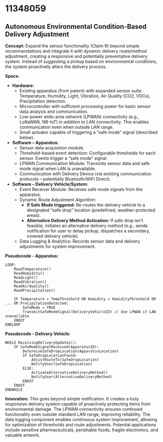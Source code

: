 # 11348059

## Autonomous Environmental Condition-Based Delivery Adjustment

**Concept:** Expand the sensor functionality (Claim 9) beyond simple recommendations and integrate it with dynamic delivery route/method adjustment, creating a responsive and potentially preventative delivery system. Instead of *suggesting* a pickup based on environmental conditions, the system proactively alters the delivery process.

**Specs:**

*   **Hardware:**
    *   Existing apparatus (from patent) with expanded sensor suite: Temperature, Humidity, Light, Vibration, Air Quality (CO2, VOCs), Precipitation detection.
    *   Microcontroller with sufficient processing power for basic sensor data analysis and communication.
    *   Low-power wide-area network (LPWAN) connectivity (e.g., LoRaWAN, NB-IoT) *in addition* to LAN connectivity. This enables communication even when outside LAN range.
    *   Small actuator capable of triggering a “safe mode” signal (described below).
*   **Software – Apparatus:**
    *   Sensor data acquisition module.
    *   Threshold-based event detection: Configurable thresholds for each sensor. Events trigger a “safe mode” signal.
    *   LPWAN Communication Module: Transmits sensor data and safe mode signal when LAN is unavailable.
    *   Communication with Delivery Device (via existing communication protocols – potentially Bluetooth/WiFi Direct).
*   **Software – Delivery Vehicle/System:**
    *   Event Receiver Module: Receives safe mode signals from the apparatus.
    *   Dynamic Route Adjustment Algorithm:
        *   **If Safe Mode triggered:** Re-routes the delivery vehicle to a designated “safe drop” location (predefined, weather-protected areas).
        *   **Alternative Delivery Method Activation:** If safe drop isn't feasible, initiates an alternative delivery method (e.g., sends notification for user to delay pickup, dispatches a secondary, covered delivery vehicle).
    *   Data Logging & Analytics: Records sensor data and delivery adjustments for system improvement.

**Pseudocode - Apparatus:**

```
LOOP:
    ReadTemperature()
    ReadHumidity()
    ReadLight()
    ReadVibration()
    ReadAirQuality()
    ReadPrecipitation()

    IF Temperature > TempThreshold OR Humidity > HumidityThreshold OR ... OR PrecipitationDetected:
        SafeMode = TRUE
        TransmitSafeModeSignal(DeliveryVehicleID) // Use LPWAN if LAN unavailable
    ENDIF
ENDLOOP
```

**Pseudocode - Delivery Vehicle:**

```
WHILE ReceivingDeliveryUpdates():
    IF SafeModeSignalReceived(ApparatusID):
        DetermineSafeDropLocation(ApparatusLocation)
        IF SafeDropLocationFound:
            AdjustRouteTo(SafeDropLocation)
            NotifyUser(SafeDropLocation)
        ELSE:
            ActivateAlternativeDeliveryMethod()
            NotifyUser(AlternativeDeliveryMethod)
        ENDIF
    ENDIF
ENDWHILE
```

**Innovation:** This goes beyond simple notification. It creates a truly *responsive* delivery system capable of proactively protecting items from environmental damage. The LPWAN connectivity ensures continued functionality even outside standard LAN range, improving reliability. The data logging component enables continuous system improvement, allowing for optimization of thresholds and route adjustments. Potential applications include sensitive pharmaceuticals, perishable foods, fragile electronics, and valuable artwork.